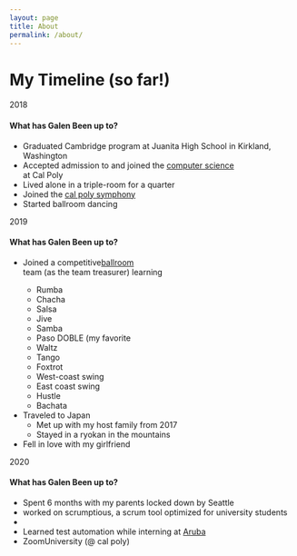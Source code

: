 ```yaml
---
layout: page
title: About
permalink: /about/
---
```


<link rel='stylesheet' href='https://fonts.googleapis.com/css?family=Open+Sans:299,400,700,800'><link rel="stylesheet" href="/assets/css/style.css">
<link rel="stylesheet" href="/assets/css/normalize.min.css">
<link rel='stylesheet' href='/assets/css/swiper.min.css'>
<!-- partial:index.partial.html -->
<div class="container">
  <h1 class="title">My Timeline (so far!)</h1>
  <div class="timeline">
    <div class="swiper-container">
      <div class="swiper-wrapper">
        <div class="swiper-slide" style="background-image: url(https://unsplash.it/1920/500?image=118" data-year="2018">
          <div class="swiper-slide-content"><span class="timeline-year">2018</span>
            <h4 class="timeline-title">What has Galen Been up to?</h4>
            <p class="timeline-text"> 
              <ul> 
                <li>		Graduated Cambridge program at Juanita High School in Kirkland, Washington</li>
                <li>  Accepted admission to and joined the <a href="https://csc.calpoly.edu/">computer science </a></li>
                <program>at Cal Poly </program>
                <li>Lived alone in a triple-room for a quarter </li>
                <li>Joined the <a href="https://symphony.calpoly.edu/">cal poly symphony </a></li>
                <li>Started ballroom dancing</li>
              </ul>
            </p>
          </div>
        </div>
        <div class="swiper-slide" style="background-image: url(https://unsplash.it/1920/500?image=119" data-year="2019">
          <div class="swiper-slide-content"><span class="timeline-year">2019</span>
            <h4 class="timeline-title">What has Galen Been up to?</h4>
            <p class="timeline-text"> 
              <ul> 
                <li>	Joined a competitive<a href="https://www.instagram.com/calpoly_ballroom/?hl=en">ballroom</a></li>
                <dancing>team (as the team treasurer) learning
                  <ul>
                    <li> Rumba</li>
                    <li> Chacha</li>
                    <li> Salsa</li>
                    <li> Jive </li>
                    <li> Samba </li>
                    <li> Paso DOBLE (my favorite</li>
                    <li> Waltz</li>
                    <li> Tango</li>
                    <li> Foxtrot </li>
                    <li> West-coast swing</li>
                    <li> East coast swing</li>
                    <li> Hustle</li>
                    <li> Bachata</li>
                  </ul>
                </dancing>
                <li> Traveled to Japan
                  <ul>
                    <li> Met up with my host family from 2017</li>
                    <li> Stayed in a ryokan in the mountains</li>
                  </ul>
                </li>
                <li> Fell in love with my girlfriend</li>
              </ul>
            </p>
          </div>
        </div>
        <div class="swiper-slide" style="background-image: url(https://unsplash.it/1920/500?image=120" data-year="2020">
          <div class="swiper-slide-content"><span class="timeline-year">2020</span>
            <h4 class="timeline-title">What has Galen Been up to?</h4>
            <p class="timeline-text"> 
              <ul>
                <li>Spent 6 months with my parents locked down by Seattle</li>
                <li>worked on scrumptious, a scrum tool optimized for university students</li>
                <li> </li>
                <li>Learned test automation while interning at <a href="https://www.arubanetworks.com/">Aruba</a></li>
                <li>ZoomUniversity (@ cal poly) </li>
              </ul>
            </p>
          </div>
        </div>
      </div>
      <div class="swiper-button-prev"></div>
      <div class="swiper-button-next"></div>
      <div class="swiper-pagination"></div>
    </div>
  </div>
</div>
<!-- partial -->

<script src='https://cdnjs.cloudflare.com/ajax/libs/Swiper/3.4.2/js/swiper.min.js'></script>
<script  src="/assets/js/script.js"></script>